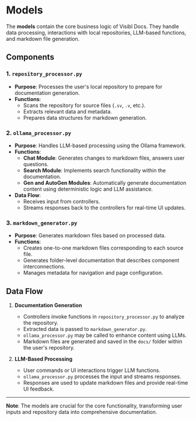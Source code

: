# Models

The **models** contain the core business logic of Visibl Docs. They handle data processing, interactions with local repositories, LLM-based functions, and markdown file generation.

## **Components**

### **1. `repository_processor.py`**

- **Purpose**: Processes the user's local repository to prepare for documentation generation.
- **Functions**:
  - Scans the repository for source files (`.sv`, `.v`, etc.).
  - Extracts relevant data and metadata.
  - Prepares data structures for markdown generation.

### **2. `ollama_processor.py`**

- **Purpose**: Handles LLM-based processing using the Ollama framework.
- **Functions**:
  - **Chat Module**: Generates changes to markdown files, answers user questions.
  - **Search Module**: Implements search functionality within the documentation.
  - **Gen and AutoGen Modules**: Automatically generate documentation content using deterministic logic and LLM assistance.
- **Data Flow**:
  - Receives input from controllers.
  - Streams responses back to the controllers for real-time UI updates.

### **3. `markdown_generator.py`**

- **Purpose**: Generates markdown files based on processed data.
- **Functions**:
  - Creates one-to-one markdown files corresponding to each source file.
  - Generates folder-level documentation that describes component interconnections.
  - Manages metadata for navigation and page configuration.

## **Data Flow**

1. **Documentation Generation**
   - Controllers invoke functions in `repository_processor.py` to analyze the repository.
   - Extracted data is passed to `markdown_generator.py`.
   - `ollama_processor.py` may be called to enhance content using LLMs.
   - Markdown files are generated and saved in the `docs/` folder within the user's repository.

2. **LLM-Based Processing**
   - User commands or UI interactions trigger LLM functions.
   - `ollama_processor.py` processes the input and streams responses.
   - Responses are used to update markdown files and provide real-time UI feedback.

---

**Note**: The models are crucial for the core functionality, transforming user inputs and repository data into comprehensive documentation.